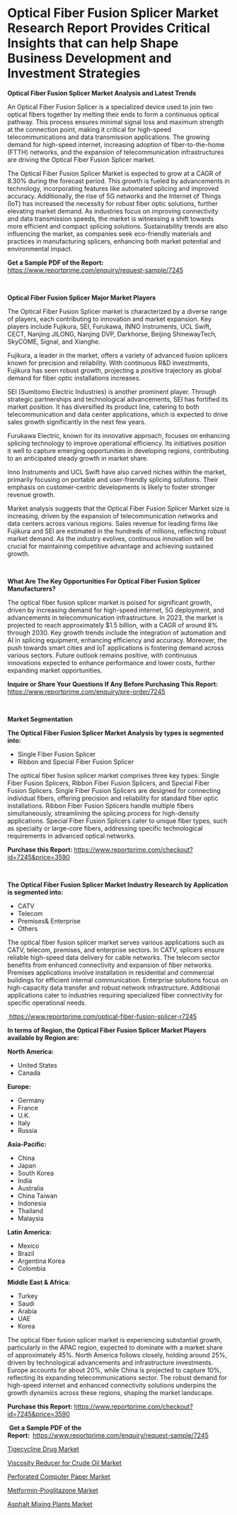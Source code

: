 <p><h1>Optical Fiber Fusion Splicer Market Research Report Provides Critical Insights that can help Shape Business Development and Investment Strategies</h1></p><p><strong>Optical Fiber Fusion Splicer Market Analysis and Latest Trends</strong></p>
<p><p>An Optical Fiber Fusion Splicer is a specialized device used to join two optical fibers together by melting their ends to form a continuous optical pathway. This process ensures minimal signal loss and maximum strength at the connection point, making it critical for high-speed telecommunications and data transmission applications. The growing demand for high-speed internet, increasing adoption of fiber-to-the-home (FTTH) networks, and the expansion of telecommunication infrastructures are driving the Optical Fiber Fusion Splicer market.</p><p>The Optical Fiber Fusion Splicer Market is expected to grow at a CAGR of 8.30% during the forecast period. This growth is fueled by advancements in technology, incorporating features like automated splicing and improved accuracy. Additionally, the rise of 5G networks and the Internet of Things (IoT) has increased the necessity for robust fiber optic solutions, further elevating market demand. As industries focus on improving connectivity and data transmission speeds, the market is witnessing a shift towards more efficient and compact splicing solutions. Sustainability trends are also influencing the market, as companies seek eco-friendly materials and practices in manufacturing splicers, enhancing both market potential and environmental impact.</p></p>
<p><strong>Get a Sample PDF of the Report:&nbsp;</strong> <a href="https://www.reportprime.com/enquiry/request-sample/7245?utm_campaign=31&utm_medium=2&utm_source=Github&utm_content=ia&utm_term=25112024&utm_id=optical-fiber-fusion-splicer">https://www.reportprime.com/enquiry/request-sample/7245</a></p>
<p>&nbsp;</p>
<p><strong>Optical Fiber Fusion Splicer Major Market Players</strong></p>
<p><p>The Optical Fiber Fusion Splicer market is characterized by a diverse range of players, each contributing to innovation and market expansion. Key players include Fujikura, SEI, Furukawa, INNO Instruments, UCL Swift, CECT, Nanjing JILONG, Nanjing DVP, Darkhorse, Beijing ShinewayTech, SkyCOME, Signal, and Xianghe. </p><p>Fujikura, a leader in the market, offers a variety of advanced fusion splicers known for precision and reliability. With continuous R&D investments, Fujikura has seen robust growth, projecting a positive trajectory as global demand for fiber optic installations increases.</p><p>SEI (Sumitomo Electric Industries) is another prominent player. Through strategic partnerships and technological advancements, SEI has fortified its market position. It has diversified its product line, catering to both telecommunication and data center applications, which is expected to drive sales growth significantly in the next few years.</p><p>Furukawa Electric, known for its innovative approach, focuses on enhancing splicing technology to improve operational efficiency. Its initiatives position it well to capture emerging opportunities in developing regions, contributing to an anticipated steady growth in market share.</p><p>Inno Instruments and UCL Swift have also carved niches within the market, primarily focusing on portable and user-friendly splicing solutions. Their emphasis on customer-centric developments is likely to foster stronger revenue growth.</p><p>Market analysis suggests that the Optical Fiber Fusion Splicer Market size is increasing, driven by the expansion of telecommunication networks and data centers across various regions. Sales revenue for leading firms like Fujikura and SEI are estimated in the hundreds of millions, reflecting robust market demand. As the industry evolves, continuous innovation will be crucial for maintaining competitive advantage and achieving sustained growth.</p></p>
<p>&nbsp;</p>
<p><strong>What Are The Key Opportunities For Optical Fiber Fusion Splicer Manufacturers?</strong></p>
<p><p>The optical fiber fusion splicer market is poised for significant growth, driven by increasing demand for high-speed internet, 5G deployment, and advancements in telecommunication infrastructure. In 2023, the market is projected to reach approximately $1.5 billion, with a CAGR of around 8% through 2030. Key growth trends include the integration of automation and AI in splicing equipment, enhancing efficiency and accuracy. Moreover, the push towards smart cities and IoT applications is fostering demand across various sectors. Future outlook remains positive, with continuous innovations expected to enhance performance and lower costs, further expanding market opportunities.</p></p>
<p><strong>Inquire or Share Your Questions If Any Before Purchasing This Report:</strong> <a href="https://www.reportprime.com/enquiry/pre-order/7245?utm_campaign=31&utm_medium=2&utm_source=Github&utm_content=ia&utm_term=25112024&utm_id=optical-fiber-fusion-splicer">https://www.reportprime.com/enquiry/pre-order/7245</a></p>
<p>&nbsp;</p>
<p><strong>Market Segmentation</strong></p>
<p><strong>The Optical Fiber Fusion Splicer Market Analysis by types is segmented into:</strong></p>
<p><ul><li>Single Fiber Fusion Splicer</li><li>Ribbon and Special Fiber Fusion Splicer</li></ul></p>
<p><p>The optical fiber fusion splicer market comprises three key types: Single Fiber Fusion Splicers, Ribbon Fiber Fusion Splicers, and Special Fiber Fusion Splicers. Single Fiber Fusion Splicers are designed for connecting individual fibers, offering precision and reliability for standard fiber optic installations. Ribbon Fiber Fusion Splicers handle multiple fibers simultaneously, streamlining the splicing process for high-density applications. Special Fiber Fusion Splicers cater to unique fiber types, such as specialty or large-core fibers, addressing specific technological requirements in advanced optical networks.</p></p>
<p><strong>Purchase this Report:&nbsp;</strong><a href="https://www.reportprime.com/checkout?id=7245&price=3590&utm_campaign=31&utm_medium=2&utm_source=Github&utm_content=ia&utm_term=25112024&utm_id=optical-fiber-fusion-splicer">https://www.reportprime.com/checkout?id=7245&price=3590</a></p>
<p>&nbsp;</p>
<p><strong>The Optical Fiber Fusion Splicer Market Industry Research by Application is segmented into:</strong></p>
<p><ul><li>CATV</li><li>Telecom</li><li>Premises& Enterprise</li><li>Others</li></ul></p>
<p><p>The optical fiber fusion splicer market serves various applications such as CATV, telecom, premises, and enterprise sectors. In CATV, splicers ensure reliable high-speed data delivery for cable networks. The telecom sector benefits from enhanced connectivity and expansion of fiber networks. Premises applications involve installation in residential and commercial buildings for efficient internal communication. Enterprise solutions focus on high-capacity data transfer and robust network infrastructure. Additional applications cater to industries requiring specialized fiber connectivity for specific operational needs.</p></p>
<p><a href="https://www.reportprime.com/optical-fiber-fusion-splicer-r7245?utm_campaign=31&utm_medium=2&utm_source=Github&utm_content=ia&utm_term=25112024&utm_id=optical-fiber-fusion-splicer">&nbsp;https://www.reportprime.com/optical-fiber-fusion-splicer-r7245</a></p>
<p><strong>In terms of Region, the Optical Fiber Fusion Splicer Market Players available by Region are:</strong></p>
<p>
    <p> <strong> North America: </strong>
        <ul>
            <li>United States</li>
            <li>Canada</li>
        </ul>
        </p> 
    <p> <strong> Europe: </strong>
        <ul>
            <li>Germany</li>
            <li>France</li>
            <li>U.K.</li>
            <li>Italy</li>
            <li>Russia</li>
        </ul>
        </p> 
    <p> <strong> Asia-Pacific: </strong>
        <ul>
            <li>China</li>
            <li>Japan</li>
            <li>South Korea</li>
            <li>India</li>
            <li>Australia</li>
            <li>China Taiwan</li>
            <li>Indonesia</li>
            <li>Thailand</li>
            <li>Malaysia</li>
        </ul>
        </p> 
    <p> <strong> Latin America: </strong>
        <ul>
            <li>Mexico</li>
            <li>Brazil</li>
            <li>Argentina Korea</li>
            <li>Colombia</li>
        </ul>
        </p> 
    <p> <strong> Middle East & Africa: </strong>
        <ul>
            <li>Turkey</li>
            <li>Saudi</li>
            <li>Arabia</li>
            <li>UAE</li>
            <li>Korea</li>
        </ul>
    </p>
    </p>
<p><p>The optical fiber fusion splicer market is experiencing substantial growth, particularly in the APAC region, expected to dominate with a market share of approximately 45%. North America follows closely, holding around 25%, driven by technological advancements and infrastructure investments. Europe accounts for about 20%, while China is projected to capture 10%, reflecting its expanding telecommunications sector. The robust demand for high-speed internet and enhanced connectivity solutions underpins the growth dynamics across these regions, shaping the market landscape.</p></p>
<p><strong>Purchase this Report: </strong><a href="https://www.reportprime.com/checkout?id=7245&price=3590&utm_campaign=31&utm_medium=2&utm_source=Github&utm_content=ia&utm_term=25112024&utm_id=optical-fiber-fusion-splicer">https://www.reportprime.com/checkout?id=7245&price=3590</a></p>
<p>&nbsp;<strong>Get a Sample PDF of the Report:&nbsp;&nbsp;</strong><a href="https://www.reportprime.com/enquiry/request-sample/7245?utm_campaign=31&utm_medium=2&utm_source=Github&utm_content=ia&utm_term=25112024&utm_id=optical-fiber-fusion-splicer">https://www.reportprime.com/enquiry/request-sample/7245</a></p>
<p><strong></strong></p>
<p><p><a href="https://issuu.com/reportprime-2/docs/tigecycline-drug-market-size-2030.p_66cde6c567f114?utm_campaign=31&utm_medium=2&utm_source=Github&utm_content=ia&utm_term=25112024&utm_id=optical-fiber-fusion-splicer">Tigecycline Drug Market</a></p><p><a href="https://www.linkedin.com/pulse/global-viscosity-reducer-crude-oil-market-exploring-share-4mshe?utm_campaign=31&utm_medium=2&utm_source=Github&utm_content=ia&utm_term=25112024&utm_id=optical-fiber-fusion-splicer">Viscosity Reducer for Crude Oil Market</a></p><p><a href="https://www.linkedin.com/pulse/pulse-perforated-computer-paper-rhythms-change-market-resonance-qpkwc?utm_campaign=31&utm_medium=2&utm_source=Github&utm_content=ia&utm_term=25112024&utm_id=optical-fiber-fusion-splicer">Perforated Computer Paper Market</a></p><p><a href="https://issuu.com/reportprime-2/docs/metformin-pioglitazone-market-size-_9c72fa39de99e4?utm_campaign=31&utm_medium=2&utm_source=Github&utm_content=ia&utm_term=25112024&utm_id=optical-fiber-fusion-splicer">Metformin-Pioglitazone Market</a></p><p><a href="https://github.com/juniordelafrance/Market-Research-Report-List-5/blob/main/asphalt-mixing-plants-market.md?utm_campaign=31&utm_medium=2&utm_source=Github&utm_content=ia&utm_term=25112024&utm_id=optical-fiber-fusion-splicer">Asphalt Mixing Plants Market</a></p></p>